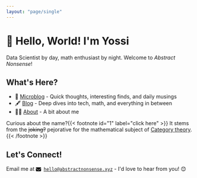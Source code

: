 ```yaml
---
layout: "page/single"
---
```


# 🚀 Hello, World! I'm Yossi

Data Scientist by day, math enthusiast by night. Welcome to _Abstract Nonsense_!

## What's Here?

- 💭 [Microblog](/micro-blog/) - Quick thoughts, interesting finds, and daily musings
- 🖋️ [Blog](/blog/) - Deep dives into tech, math, and everything in between
- 🙋‍♂️ [About](/about/) - A bit about me

Curious about the name?{{< footnote id="1" label="click here" >}}
It stems from the ~~joking?~~ pejorative for the mathematical subject of
[Category theory](https://en.wikipedia.org/wiki/Category_theory).
{{< /footnote >}}

## Let's Connect!

Email me at [<svg xmlns="http://www.w3.org/2000/svg" class="icon" aria-hidden="true" focusable="false" viewBox="0 0 512 512" style="width: 1em; height: 1em; vertical-align: middle; margin-right: 0.5em;"><path d="M48 64C21.5 64 0 85.5 0 112c0 15.1 7.1 29.3 19.2 38.4L236.8 313.6c11.4 8.5 27 8.5 38.4 0L492.8 150.4c12.1-9.1 19.2-23.3 19.2-38.4c0-26.5-21.5-48-48-48L48 64zM0 176L0 384c0 35.3 28.7 64 64 64l384 0c35.3 0 64-28.7 64-64l0-208L294.4 339.2c-22.8 17.1-54 17.1-76.8 0L0 176z"/></svg><code>hello@abstractnonsense.xyz</code>](mailto:hello@abstractnonsense.xyz?subject=Hi&body=Hello,) - I'd love to hear from you! 😊
